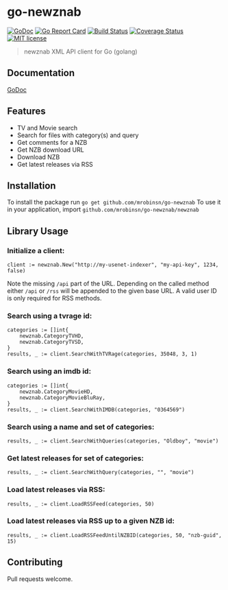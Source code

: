 # go-newznab
[![GoDoc](https://godoc.org/github.com/mrobinsn/go-newznab/newznab?status.svg)](https://godoc.org/github.com/mrobinsn/go-newznab/newznab)
[![Go Report Card](https://goreportcard.com/badge/github.com/mrobinsn/go-newznab)](https://goreportcard.com/report/github.com/mrobinsn/go-newznab)
[![Build Status](https://travis-ci.org/mrobinsn/go-newznab.svg?branch=master)](https://travis-ci.org/mrobinsn/go-newznab)
[![Coverage Status](https://coveralls.io/repos/github/mrobinsn/go-newznab/badge.svg?branch=master)](https://coveralls.io/github/mrobinsn/go-newznab?branch=master)
[![MIT license](http://img.shields.io/badge/license-MIT-brightgreen.svg)](http://opensource.org/licenses/MIT)


> newznab XML API client for Go (golang)

## Documentation
[GoDoc](https://godoc.org/github.com/mrobinsn/go-newznab/newznab)

## Features
- TV and Movie search
- Search for files with category(s) and query
- Get comments for a NZB
- Get NZB download URL
- Download NZB
- Get latest releases via RSS

## Installation
To install the package run `go get github.com/mrobinsn/go-newznab`
To use it in your application, import `github.com/mrobinsn/go-newznab/newznab`

## Library Usage

### Initialize a client:
```
client := newznab.New("http://my-usenet-indexer", "my-api-key", 1234, false)

```
Note the missing `/api` part of the URL. Depending on the called method either `/api` or `/rss` will be appended to the given base URL. A valid user ID is only required for RSS methods.

### Search using a tvrage id:
```
categories := []int{
    newznab.CategoryTVHD,
    newznab.CategoryTVSD,
}
results, _ := client.SearchWithTVRage(categories, 35048, 3, 1)
```

### Search using an imdb id:
```
categories := []int{
    newznab.CategoryMovieHD,
    newznab.CategoryMovieBluRay,
}
results, _ := client.SearchWithIMDB(categories, "0364569")
```

### Search using a name and set of categories:
```
results, _ := client.SearchWithQueries(categories, "Oldboy", "movie")
```

### Get latest releases for set of categories:
```
results, _ := client.SearchWithQuery(categories, "", "movie")
```

### Load latest releases via RSS:
```
results, _ := client.LoadRSSFeed(categories, 50)
```

### Load latest releases via RSS up to a given NZB id:
```
results, _ := client.LoadRSSFeedUntilNZBID(categories, 50, "nzb-guid", 15)
```

## Contributing
Pull requests welcome.
